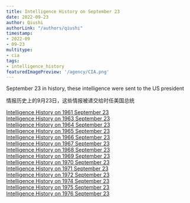 ```yaml
---
title: Intelligence History on September 23
date: 2022-09-23
author: Qiushi 
authorLink: "/authors/qiushi"
timestamp: 
- 2022-09
- 09-23
multitype: 
- cia
tags: 
- intelligence_history
featuredImagePreview: '/agency/CIA.png'
---
```



September 23 in history, these intelligence were sent to the US president

情报历史上的9月23日，这些情报被递交给时任美国总统

<!--more-->







[Intelligence History on 1961 September 23](/dailybrief/1961-09-23)   
[Intelligence History on 1963 September 23](/dailybrief/1963-09-23)   
[Intelligence History on 1964 September 23](/dailybrief/1964-09-23)   
[Intelligence History on 1965 September 23](/dailybrief/1965-09-23)   
[Intelligence History on 1966 September 23](/dailybrief/1966-09-23)   
[Intelligence History on 1967 September 23](/dailybrief/1967-09-23)   
[Intelligence History on 1968 September 23](/dailybrief/1968-09-23)   
[Intelligence History on 1969 September 23](/dailybrief/1969-09-23)   
[Intelligence History on 1970 September 23](/dailybrief/1970-09-23)   
[Intelligence History on 1971 September 23](/dailybrief/1971-09-23)   
[Intelligence History on 1972 September 23](/dailybrief/1972-09-23)   
[Intelligence History on 1974 September 23](/dailybrief/1974-09-23)   
[Intelligence History on 1975 September 23](/dailybrief/1975-09-23)   
[Intelligence History on 1976 September 23](/dailybrief/1976-09-23)   
